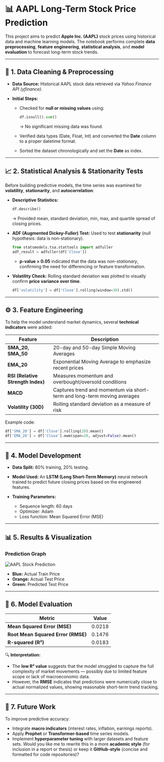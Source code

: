 # 📊 AAPL Long-Term Stock Price Prediction

This project aims to predict **Apple Inc. (AAPL)** stock prices using historical data and machine learning models. The notebook performs complete **data preprocessing**, **feature engineering**, **statistical analysis**, and **model evaluation** to forecast long-term stock trends.

---

## 🧹 1. Data Cleaning & Preprocessing

* **Data Source:** Historical AAPL stock data retrieved via *Yahoo Finance API (yfinance)*.
* **Initial Steps:**

  * Checked for **null or missing values** using:

    ```python
    df.isnull().sum()
    ```

    → No significant missing data was found.
  * Verified data types (Date, Float, Int) and converted the **Date** column to a proper datetime format.
  * Sorted the dataset chronologically and set the **Date** as index.

---

## 📈 2. Statistical Analysis & Stationarity Tests

Before building predictive models, the time series was examined for **volatility**, **stationarity**, and **autocorrelation**:

* **Descriptive Statistics:**

  ```python
  df.describe()
  ```

  → Provided mean, standard deviation, min, max, and quartile spread of closing prices.

* **ADF (Augmented Dickey-Fuller) Test:**
  Used to test **stationarity** (null hypothesis: data is non-stationary).

  ```python
  from statsmodels.tsa.stattools import adfuller
  adf_result = adfuller(df['Close'])
  ```

  * **p-value > 0.05** indicated that the data was *non-stationary*, confirming the need for differencing or feature transformation.

* **Volatility Check:**
  Rolling standard deviation was plotted to visually confirm **price variance over time**.

  ```python
  df['volatility'] = df['Close'].rolling(window=30).std()
  ```

---

## ⚙️ 3. Feature Engineering

To help the model understand market dynamics, several **technical indicators** were added:

| Feature                           | Description                                                              |
| --------------------------------- | ------------------------------------------------------------------------ |
| **SMA_20, SMA_50**                | 20-day and 50-day Simple Moving Averages                                 |
| **EMA_20**                        | Exponential Moving Average to emphasize recent prices                    |
| **RSI (Relative Strength Index)** | Measures momentum and overbought/oversold conditions                     |
| **MACD**                          | Captures trend and momentum via short-term and long-term moving averages |
| **Volatility (30D)**              | Rolling standard deviation as a measure of risk                          |

Example code:

```python
df['SMA_20'] = df['Close'].rolling(20).mean()
df['EMA_20'] = df['Close'].ewm(span=20, adjust=False).mean()
```

---

## 🤖 4. Model Development

* **Data Split:**
  80% training, 20% testing.

* **Model Used:**
  An **LSTM (Long Short-Term Memory)** neural network trained to predict future closing prices based on the engineered features.

* **Training Parameters:**

  * Sequence length: 60 days
  * Optimizer: Adam
  * Loss function: Mean Squared Error (MSE)

---

## 📊 5. Results & Visualization

### Prediction Graph

![AAPL Stock Prediction](c28ae8ab-d9b1-4936-929a-24513d0197aa.png)

* **Blue:** Actual Train Price
* **Orange:** Actual Test Price
* **Green:** Predicted Test Price

---

## 🧾 6. Model Evaluation

| Metric                             | Value  |
| ---------------------------------- | ------ |
| **Mean Squared Error (MSE)**       | 0.0218 |
| **Root Mean Squared Error (RMSE)** | 0.1476 |
| **R-squared (R²)**                 | 0.0183 |

🔍 **Interpretation:**

* The **low R² value** suggests that the model struggled to capture the full complexity of market movements — possibly due to limited feature scope or lack of macroeconomic data.
* However, the **RMSE** indicates that predictions were numerically close to actual normalized values, showing reasonable short-term trend tracking.

---

## 🚀 7. Future Work

To improve predictive accuracy:

* Integrate **macro indicators** (interest rates, inflation, earnings reports).
* Apply **Prophet** or **Transformer-based** time series models.
* Implement **hyperparameter tuning** with larger datasets and feature sets.
Would you like me to rewrite this in a more **academic style** (for inclusion in a report or thesis) or keep it **GitHub-style** (concise and formatted for code repositories)?
